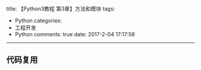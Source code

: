 title: 【Python3教程 第3章】方法和模块
tags:
  - Python
categories:
  - 工程开发
  - Python
comments: true
date: 2017-2-04 17:17:58
---

## 代码复用

